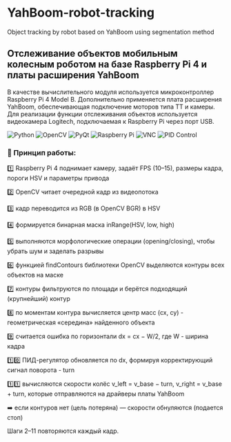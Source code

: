 # YahBoom-robot-tracking
Object tracking by robot based on YahBoom using segmentation method

## Отслеживание объектов мобильным колесным роботом на базе Raspberry Pi 4 и платы расширения YahBoom

В качестве вычислительного модуля используется микроконтроллер Raspberry Pi 4 Model B. Дополнительно применяется плата расширения YahBoom, обеспечивающая подключение моторов типа TT и камеры. Для реализации функции отслеживания объектов используется видеокамера Logitech, подключаемая к Raspberry Pi через порт USB.

![Python](https://img.shields.io/badge/Python-3776AB?style=for-the-badge&logo=python&logoColor=white)  ![OpenCV](https://img.shields.io/badge/OpenCV-5C3EE8?style=for-the-badge&logo=opencv&logoColor=white)  ![PyQt](https://img.shields.io/badge/PyQt-41CD52?style=for-the-badge&logo=qt&logoColor=white)  ![Raspberry Pi](https://img.shields.io/badge/Raspberry%20Pi-A22846?style=for-the-badge&logo=raspberrypi&logoColor=white)  ![VNC](https://img.shields.io/badge/VNC-2C3E50?style=for-the-badge&logo=realvnc&logoColor=white)  ![PID Control](https://img.shields.io/badge/PID--Controller-FF6F00?style=for-the-badge&logo=mathworks&logoColor=white)  

### 🚀 Принцип работы:
:one: Raspberry Pi 4 поднимает камеру, задаёт FPS (10–15), размеры кадра, пороги HSV и параметры привода

:two: OpenCV читает очередной кадр из видеопотока

:three: кадр переводится из RGB (в OpenCV BGR) в HSV

:four: формируется бинарная маска inRange(HSV, low, high)

:five: выполняются морфологические операции (opening/closing), чтобы убрать шум и заделать разрывы

:six: функцией findContours библиотеки OpenCV выделяются контуры всех объектов на маске 

:seven: контуры фильтруются по площади и берётся подходящий (крупнейший) контур

:eight: по моментам контура вычисляется центр масс (cx, cy) - геометрическая «середина» найденного объекта

:nine: считается ошибка по горизонтали dx = cx − W/2, где W - ширина кадра

:one::zero: ПИД-регулятор обновляется по dx, формируя корректирующий сигнал поворота - turn

:one::one: вычисляются скорости колёс v_left = v_base − turn, v_right = v_base + turn, которые отправляются на драйверы платы YahBoom

:arrow_right: если контуров нет (цель потеряна) — скорости обнуляются (подается стоп)

Шаги 2–11 повторяются каждый кадр.
